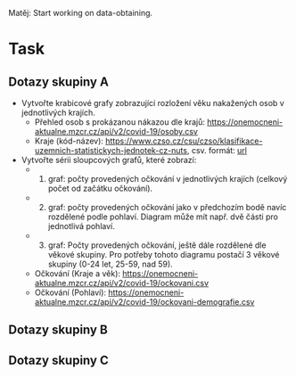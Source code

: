 Matěj: Start working on data-obtaining.

# Task

## Dotazy skupiny A
* Vytvořte krabicové grafy zobrazující rozložení věku nakažených osob v jednotlivých krajích.
   * Přehled osob s prokázanou nákazou dle krajů: https://onemocneni-aktualne.mzcr.cz/api/v2/covid-19/osoby.csv
   * Kraje (kód-název): https://www.czso.cz/csu/czso/klasifikace-uzemnich-statistickych-jednotek-cz-nuts, csv. formát: [url](http://stistko.uiv.cz/katalog/ciselnik11.asp?idc=AKEN&ciselnik=%DAzemn%ED%20statistick%E9%20jednotky%20(CZ-NUTS)%20podle%20EU&aap=on)
* Vytvořte sérii sloupcových grafů, které zobrazí:
    * 1. graf: počty provedených očkování v jednotlivých krajích (celkový počet od začátku očkování).
    * 2. graf: počty provedených očkování jako v předchozím bodě navíc rozdělené podle pohlaví. Diagram může mít např. dvě části pro jednotlivá pohlaví.
    * 3. graf: Počty provedených očkování, ještě dále rozdělené dle věkové skupiny. Pro potřeby tohoto diagramu postačí 3 věkové skupiny (0-24 let, 25-59, nad 59).
   * Očkování (Kraje a věk): https://onemocneni-aktualne.mzcr.cz/api/v2/covid-19/ockovani.csv
   * Očkování (Pohlaví): https://onemocneni-aktualne.mzcr.cz/api/v2/covid-19/ockovani-demografie.csv

## Dotazy skupiny B

## Dotazy skupiny C
